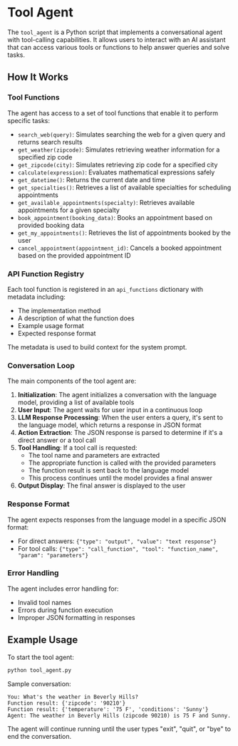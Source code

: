 # Tool Agent

The `tool_agent` is a Python script that implements a conversational agent with tool-calling capabilities. It allows users to interact with an AI assistant that can access various tools or functions to help answer queries and solve tasks.

## How It Works

### Tool Functions

The agent has access to a set of tool functions that enable it to perform specific tasks:

- `search_web(query)`: Simulates searching the web for a given query and returns search results
- `get_weather(zipcode)`: Simulates retrieving weather information for a specified zip code
- `get_zipcode(city)`: Simulates retrieving zip code for a specified city
- `calculate(expression)`: Evaluates mathematical expressions safely
- `get_datetime()`: Returns the current date and time
- `get_specialties()`: Retrieves a list of available specialties for scheduling appointments
- `get_available_appointments(specialty)`: Retrieves available appointments for a given specialty
- `book_appointment(booking_data)`: Books an appointment based on provided booking data
- `get_my_appointments()`: Retrieves the list of appointments booked by the user
- `cancel_appointment(appointment_id)`: Cancels a booked appointment based on the provided appointment ID

### API Function Registry

Each tool function is registered in an `api_functions` dictionary with metadata including:
- The implementation method
- A description of what the function does
- Example usage format
- Expected response format

The metadata is used to build context for the system prompt.

### Conversation Loop

The main components of the tool agent are:

1. **Initialization**: The agent initializes a conversation with the language model, providing a list of available tools
2. **User Input**: The agent waits for user input in a continuous loop
3. **LLM Response Processing**: When the user enters a query, it's sent to the language model, which returns a response in JSON format
4. **Action Extraction**: The JSON response is parsed to determine if it's a direct answer or a tool call
5. **Tool Handling**: If a tool call is requested:
   - The tool name and parameters are extracted
   - The appropriate function is called with the provided parameters
   - The function result is sent back to the language model
   - This process continues until the model provides a final answer
6. **Output Display**: The final answer is displayed to the user

### Response Format

The agent expects responses from the language model in a specific JSON format:
- For direct answers: `{"type": "output", "value": "text response"}`
- For tool calls: `{"type": "call_function", "tool": "function_name", "param": "parameters"}`

### Error Handling

The agent includes error handling for:
- Invalid tool names
- Errors during function execution
- Improper JSON formatting in responses

## Example Usage

To start the tool agent:

```python
python tool_agent.py
```

Sample conversation:
```
You: What's the weather in Beverly Hills?
Function result: {'zipcode': '90210'}
Function result: {'temperature': '75 F', 'conditions': 'Sunny'}
Agent: The weather in Beverly Hills (zipcode 90210) is 75 F and Sunny.
```

The agent will continue running until the user types "exit", "quit", or "bye" to end the conversation.